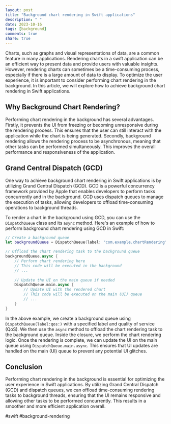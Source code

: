 ```yaml
---
layout: post
title: "Background chart rendering in Swift applications"
description: " "
date: 2023-10-16
tags: [background]
comments: true
share: true
---
```


Charts, such as graphs and visual representations of data, are a common feature in many applications. Rendering charts in a swift application can be an efficient way to present data and provide users with valuable insights. However, rendering charts can sometimes be a time-consuming process, especially if there is a large amount of data to display. To optimize the user experience, it is important to consider performing chart rendering in the background. In this article, we will explore how to achieve background chart rendering in Swift applications.

## Why Background Chart Rendering?

Performing chart rendering in the background has several advantages. Firstly, it prevents the UI from freezing or becoming unresponsive during the rendering process. This ensures that the user can still interact with the application while the chart is being generated. Secondly, background rendering allows the rendering process to be asynchronous, meaning that other tasks can be performed simultaneously. This improves the overall performance and responsiveness of the application.

## Grand Central Dispatch (GCD)

One way to achieve background chart rendering in Swift applications is by utilizing Grand Central Dispatch (GCD). GCD is a powerful concurrency framework provided by Apple that enables developers to perform tasks concurrently and in the background. GCD uses dispatch queues to manage the execution of tasks, allowing developers to offload time-consuming operations to background threads.

To render a chart in the background using GCD, you can use the `DispatchQueue` class and its `async` method. Here's an example of how to perform background chart rendering using GCD in Swift:

```swift
// Create a background queue
let backgroundQueue = DispatchQueue(label: "com.example.chartRendering", qos: .background)

// Offload the chart rendering task to the background queue
backgroundQueue.async {
    // Perform chart rendering here
    // This code will be executed in the background
    // ...
    
    // Update the UI on the main queue if needed
    DispatchQueue.main.async {
        // Update UI with the rendered chart
        // This code will be executed on the main (UI) queue
        // ...
    }
}
```

In the above example, we create a background queue using `DispatchQueue(label:qos:)` with a specified label and quality of service (QoS). We then use the `async` method to offload the chart rendering task to the background queue. Inside the closure, we perform the chart rendering logic. Once the rendering is complete, we can update the UI on the main queue using `DispatchQueue.main.async`. This ensures that UI updates are handled on the main (UI) queue to prevent any potential UI glitches.

## Conclusion

Performing chart rendering in the background is essential for optimizing the user experience in Swift applications. By utilizing Grand Central Dispatch (GCD) and dispatch queues, we can offload time-consuming rendering tasks to background threads, ensuring that the UI remains responsive and allowing other tasks to be performed concurrently. This results in a smoother and more efficient application overall.

#swift #background-rendering